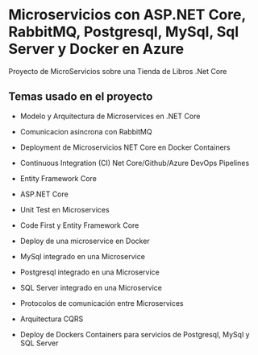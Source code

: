# Microservicios con ASP.NET Core, RabbitMQ, Postgresql, MySql, Sql Server y Docker en Azure
Proyecto de MicroServicios sobre una Tienda de Libros .Net Core 

## Temas usado en el proyecto
- Modelo y Arquitectura de Microservices en .NET Core

- Comunicacion asincrona con RabbitMQ

- Deployment de Microservicios NET Core en Docker Containers

- Continuous Integration (CI) Net Core/Github/Azure DevOps Pipelines

- Entity Framework Core

- ASP.NET Core

- Unit Test en Microservices

- Code First y Entity Framework Core

- Deploy de una microservice en Docker

- MySql integrado en una Microservice

- Postgresql integrado en una Microservice

- SQL Server integrado en una Microservice

- Protocolos de comunicación entre Microservices

-  Arquitectura CQRS

- Deploy de Dockers Containers para servicios de Postgresql, MySql y SQL Server

